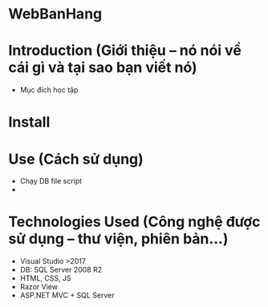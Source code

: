 # WebBanHang
# Introduction (Giới thiệu – nó nói về cái gì và tại sao bạn viết nó)
- Mục đích học tập
# Install
# Use (Cách sử dụng)
- Chạy DB file script
- 
# Technologies Used (Công nghệ được sử dụng – thư viện, phiên bản…)
- Visual Studio >2017
- DB: SQL Server 2008 R2
- HTML, CSS, JS
- Razor View
- ASP.NET MVC + SQL Server
